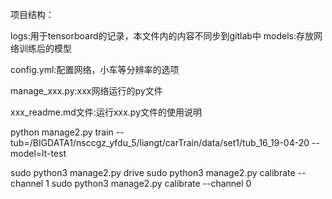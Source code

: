项目结构：

logs:用于tensorboard的记录，本文件内的内容不同步到gitlab中
models:存放网络训练后的模型

config.yml:配置网络，小车等分辨率的选项

manage_xxx.py:xxx网络运行的py文件

xxx_readme.md文件:运行xxx.py文件的使用说明


python manage2.py train --tub=/BIGDATA1/nsccgz_yfdu_5/liangt/carTrain/data/set1/tub_16_19-04-20 --model=lt-test

sudo python3 manage2.py drive
sudo python3 manage2.py calibrate --channel 1
sudo python3 manage2.py calibrate --channel 0


